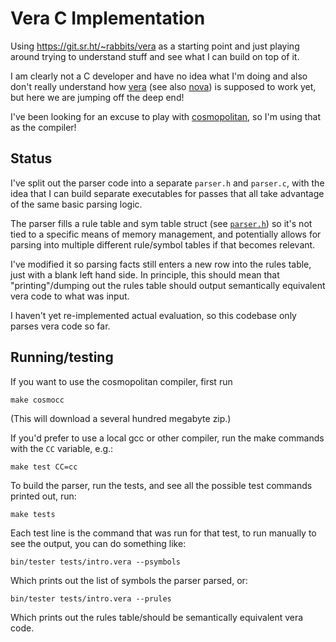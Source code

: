# Vera C Implementation

Using https://git.sr.ht/~rabbits/vera as a starting point and just playing
around trying to understand stuff and see what I can build on top of it.

I am clearly not a C developer and have no idea what I'm doing and also don't
really understand how [vera](https://wiki.xxiivv.com/site/vera.html) (see also
[nova](https://wiki.nova-lang.net/index.php?title=Main_Page)) is supposed to
work yet, but here we are jumping off the deep end!

I've been looking for an excuse to play with
[cosmopolitan](https://github.com/jart/cosmopolitan), so I'm using that as the
compiler!

## Status

I've split out the parser code into a separate `parser.h` and `parser.c`, with
the idea that I can build separate executables for passes that all take
advantage of the same basic parsing logic.

The parser fills a rule table and sym table struct (see
[`parser.h`](src/parser.h)) so it's not tied to a specific means of memory
management, and potentially allows for parsing into multiple different
rule/symbol tables if that becomes relevant.

I've modified it so parsing facts still enters a new row into the rules table,
just with a blank left hand side. In principle, this should mean that
"printing"/dumping out the rules table should output semantically equivalent
vera code to what was input.

I haven't yet re-implemented actual evaluation, so this codebase only parses
vera code so far.

## Running/testing

If you want to use the cosmopolitan compiler, first run
```
make cosmocc
```
(This will download a several hundred megabyte zip.) 

If you'd prefer to use a local gcc or other compiler, run the make commands
with the `CC` variable, e.g.:
```
make test CC=cc
```

To build the parser, run the tests, and see all the possible test commands
printed out, run: 
```
make tests
```

Each test line is the command that was run for that test, to run manually to see
the output, you can do something like: 
```
bin/tester tests/intro.vera --psymbols
```
Which prints out the list of symbols the parser parsed, or:

```
bin/tester tests/intro.vera --prules
```
Which prints out the rules table/should be semantically equivalent vera code.
